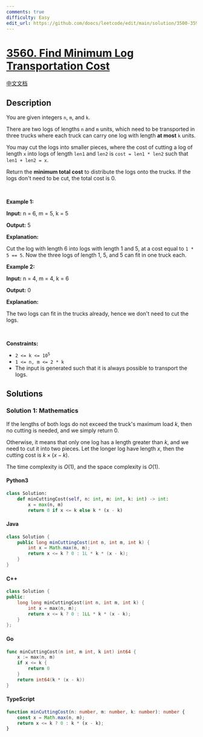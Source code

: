 ```yaml
---
comments: true
difficulty: Easy
edit_url: https://github.com/doocs/leetcode/edit/main/solution/3500-3599/3560.Find%20Minimum%20Log%20Transportation%20Cost/README_EN.md
---
```


<!-- problem:start -->

# [3560. Find Minimum Log Transportation Cost](https://leetcode.com/problems/find-minimum-log-transportation-cost)

[中文文档](/solution/3500-3599/3560.Find%20Minimum%20Log%20Transportation%20Cost/README.md)

## Description

<!-- description:start -->

<p>You are given integers <code>n</code>, <code>m</code>, and <code>k</code>.</p>

<p>There are two logs of lengths <code>n</code> and <code>m</code> units, which need to be transported in three trucks where each truck can carry one log with length <strong>at most</strong> <code>k</code> units.</p>

<p>You may cut the logs into smaller pieces, where the cost of cutting a log of length <code>x</code> into logs of length <code>len1</code> and <code>len2</code> is <code>cost = len1 * len2</code> such that <code>len1 + len2 = x</code>.</p>

<p>Return the <strong>minimum total cost</strong> to distribute the logs onto the trucks. If the logs don&#39;t need to be cut, the total cost is 0.</p>

<p>&nbsp;</p>
<p><strong class="example">Example 1:</strong></p>

<div class="example-block">
<p><strong>Input:</strong> <span class="example-io">n = 6, m = 5, k = 5</span></p>

<p><strong>Output:</strong> <span class="example-io">5</span></p>

<p><strong>Explanation:</strong></p>

<p>Cut the log with length 6 into logs with length 1 and 5, at a cost equal to <code>1 * 5 == 5</code>. Now the three logs of length 1, 5, and 5 can fit in one truck each.</p>
</div>

<p><strong class="example">Example 2:</strong></p>

<div class="example-block">
<p><strong>Input:</strong> <span class="example-io">n = 4, m = 4, k = 6</span></p>

<p><strong>Output:</strong> <span class="example-io">0</span></p>

<p><strong>Explanation:</strong></p>

<p>The two logs can fit in the trucks already, hence we don&#39;t need to cut the logs.</p>
</div>

<p>&nbsp;</p>
<p><strong>Constraints:</strong></p>

<ul>
	<li><code>2 &lt;= k &lt;= 10<sup>5</sup></code></li>
	<li><code>1 &lt;= n, m &lt;= 2 * k</code></li>
	<li>The input is generated such that it is always possible to transport the logs.</li>
</ul>

<!-- description:end -->

## Solutions

<!-- solution:start -->

### Solution 1: Mathematics

If the lengths of both logs do not exceed the truck's maximum load $k$, then no cutting is needed, and we simply return $0$.

Otherwise, it means that only one log has a length greater than $k$, and we need to cut it into two pieces. Let the longer log have length $x$, then the cutting cost is $k \times (x - k)$.

The time complexity is $O(1)$, and the space complexity is $O(1)$.

<!-- tabs:start -->

#### Python3

```python
class Solution:
    def minCuttingCost(self, n: int, m: int, k: int) -> int:
        x = max(n, m)
        return 0 if x <= k else k * (x - k)
```

#### Java

```java
class Solution {
    public long minCuttingCost(int n, int m, int k) {
        int x = Math.max(n, m);
        return x <= k ? 0 : 1L * k * (x - k);
    }
}
```

#### C++

```cpp
class Solution {
public:
    long long minCuttingCost(int n, int m, int k) {
        int x = max(n, m);
        return x <= k ? 0 : 1LL * k * (x - k);
    }
};
```

#### Go

```go
func minCuttingCost(n int, m int, k int) int64 {
	x := max(n, m)
	if x <= k {
		return 0
	}
	return int64(k * (x - k))
}
```

#### TypeScript

```ts
function minCuttingCost(n: number, m: number, k: number): number {
    const x = Math.max(n, m);
    return x <= k ? 0 : k * (x - k);
}
```

<!-- tabs:end -->

<!-- solution:end -->

<!-- problem:end -->
